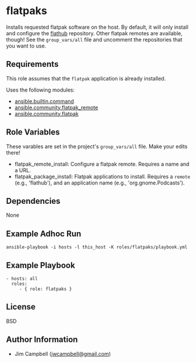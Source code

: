 # flatpaks

Installs requested flatpak software on the host. By default, it will only install and configure
the [flathub](https://flathub.org/home) repository. Other flatpak remotes are available, though!
See the `group_vars/all` file and uncomment the repositories that you want to use.

## Requirements

This role assumes that the `flatpak` application is already installed.

Uses the following modules:

- [ansible.builtin.command](https://docs.ansible.com/ansible/latest/collections/ansible/builtin/command_module.html)
- [ansible.community.flatpak_remote](https://docs.ansible.com/ansible/latest/collections/community/general/flatpak_remote_module.html)
- [ansible.community.flatpak](https://docs.ansible.com/ansible/latest/collections/community/general/flatpak_module.html)

## Role Variables

These varables are set in the project's `group_vars/all` file. Make your edits there!

- flatpak_remote_install: Configure a flatpak remote. Requires a name and a URL.
- flatpak_package_install: Flatpak applications to install. Requires a `remote` (e.g.,
  'flathub'), and an application name (e.g., 'org.gnome.Podcasts').

## Dependencies

None

## Example Adhoc Run

`ansible-playbook -i hosts -l this_host -K roles/flatpaks/playbook.yml`

## Example Playbook

```
- hosts: all
  roles:
     - { role: flatpaks }
```

## License

BSD

## Author Information

- Jim Campbell (jwcampbell@gmail.com)
